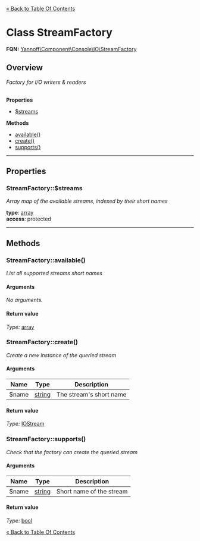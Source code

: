 [&laquo; Back to Table Of Contents](/doc/api/index.md)

# Class StreamFactory

**FQN:** [Yannoff\Component\Console\IO\StreamFactory][self]
<br/>



## Overview

_Factory for I/O writers & readers_
<br/><br/>

**Properties**

- [$streams](#streams)

**Methods**

- [available()](#available)
- [create()](#create)
- [supports()](#supports)

---

## Properties


### <a name="streams">StreamFactory::$streams</a>


_Array map of the available streams, indexed by their short names_

**type**: [array](https://www.php.net/manual/language.types.array.php)<br/>
**access**: protected<br/>


---

## Methods


### <a name="available">StreamFactory::available()</a>
_List all supported streams short names_

#### Arguments

_No arguments._

#### Return value

_Type:_ [array](https://www.php.net/manual/language.types.array.php)


### <a name="create">StreamFactory::create()</a>
_Create a new instance of the queried stream_

#### Arguments

Name|Type|Description
----|----|-----------
$name|[string](https://www.php.net/manual/language.types.string.php)|The stream's short name

#### Return value

_Type:_ [IOStream](/doc/api/IO/Stream/IOStream.md)


### <a name="supports">StreamFactory::supports()</a>
_Check that the factory can create the queried stream_

#### Arguments

Name|Type|Description
----|----|-----------
$name|[string](https://www.php.net/manual/language.types.string.php)|Short name of the stream

#### Return value

_Type:_ [bool](https://www.php.net/manual/language.types.bool.php)



[self]: StreamFactory.md

[&laquo; Back to Table Of Contents](/doc/api/index.md)

